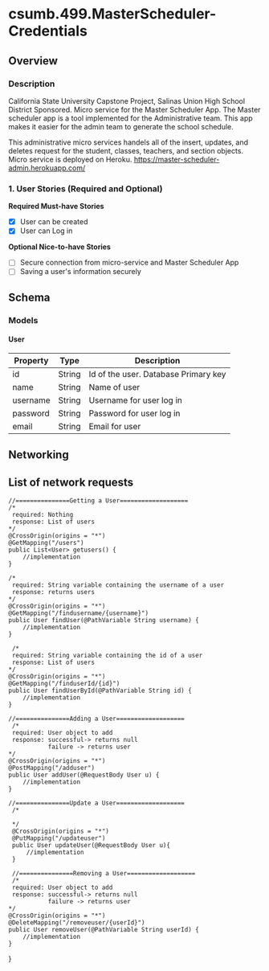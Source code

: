 # csumb.499.MasterScheduler-Credentials
   
## Overview
### Description
California State University Capstone Project, Salinas Union High School District Sponsored. Micro service for the Master Scheduler App.
The Master scheduler app is a tool implemented for the Administrative team. This app makes it easier for the admin team to generate the school schedule. 

This administrative micro services handels all of the insert, updates, and deletes request for the student, classes, teachers, and section objects. 
Micro service is deployed on Heroku.  https://master-scheduler-admin.herokuapp.com/

### 1. User Stories (Required and Optional)

**Required Must-have Stories**
  - [X] User can be created
  - [X] User can Log in

**Optional Nice-to-have Stories**
  - [ ] Secure connection from micro-service and Master Scheduler App
  - [ ] Saving a user's information securely
## Schema 

### Models
#### User
|Property|Type|Description|
|---|---|---|
|id|String|Id of the user. Database Primary key|
|name|String|Name of user|
|username|String|Username for user log in|
|password|String|Password  for user log in|
|email|String|Email for user|

## Networking
## List of network requests

    //===============Getting a User===================
    /*
     required: Nothing
     response: List of users
    */
    @CrossOrigin(origins = "*")
    @GetMapping("/users")
    public List<User> getusers() {
        //implementation
    }

    /*
     required: String variable containing the username of a user
     response: returns users
    */
    @CrossOrigin(origins = "*")
    @GetMapping("/findusername/{username}")
    public User findUser(@PathVariable String username) {
        //implementation
    }

     /*
     required: String variable containing the id of a user
     response: List of users
    */
    @CrossOrigin(origins = "*")
    @GetMapping("/finduserId/{id}")
    public User findUserById(@PathVariable String id) {
        //implementation
    }

    //===============Adding a User===================
     /*
     required: User object to add
     response: successful-> returns null
               failure -> returns user
    */
    @CrossOrigin(origins = "*")
    @PostMapping("/adduser")
    public User addUser(@RequestBody User u) {
        //implementation
    }

    //===============Update a User===================
     /*
      
     */
     @CrossOrigin(origins = "*")
     @PutMapping("/updateuser")
     public User updateUser(@RequestBody User u){
         //implementation
     }

     //===============Removing a User===================
     /*
     required: User object to add
     response: successful-> returns null
               failure -> returns user
    */
    @CrossOrigin(origins = "*")
    @DeleteMapping("/removeuser/{userId}")
    public User removeUser(@PathVariable String userId) {
        //implementation
    }
}
